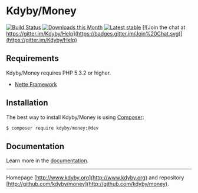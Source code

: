 Kdyby/Money
======

[![Build Status](https://travis-ci.org/Kdyby/Money.svg?branch=master)](https://travis-ci.org/Kdyby/Money)
[![Downloads this Month](https://img.shields.io/packagist/dm/kdyby/money.svg)](https://packagist.org/packages/kdyby/money)
[![Latest stable](https://img.shields.io/packagist/v/kdyby/money.svg)](https://packagist.org/packages/kdyby/money)
[![Join the chat at https://gitter.im/Kdyby/Help](https://badges.gitter.im/Join%20Chat.svg)](https://gitter.im/Kdyby/Help)


Requirements
------------

Kdyby/Money requires PHP 5.3.2 or higher.

- [Nette Framework](https://github.com/nette/nette)


Installation
------------

The best way to install Kdyby/Money is using  [Composer](http://getcomposer.org/):

```sh
$ composer require kdyby/money:@dev
```


Documentation
------------

Learn more in the [documentation](https://github.com/Kdyby/Money/blob/master/docs/en/index.md).


-----

Homepage [http://www.kdyby.org](http://www.kdyby.org) and repository [http://github.com/kdyby/money](http://github.com/kdyby/money).
